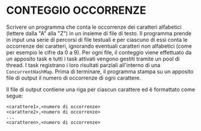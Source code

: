 # CONTEGGIO OCCORRENZE

Scrivere un programma che conta le occorrenze dei caratteri alfabetici
(lettere dalla "A" alla "Z") in un insieme di file di testo. Il programma
prende in input una serie di percorsi di file testuali e per ciascuno di
essi conta le occorrenze dei caratteri, ignorando eventuali caratteri non
alfabetici (come per esempio le cifre da 0 a 9). Per ogni file, il
conteggio viene effettuato da un apposito task e tutti i task attivati
vengono gestiti tramite un pool di thread. I task registrano i loro
risultati parziali all'interno di una `ConcurrentHashMap`. Prima di
terminare, il programma stampa su un apposito file di output il numero
di occorrenze di ogni carattere. 

Il file di output contiene una riga per
ciascun carattere ed è formattato come segue:

```
<carattere1>,<numero di occorrenze>
<carattere2>,<numero di occorrenze>
...
<caratteren>,<numero di occorrenze>
```